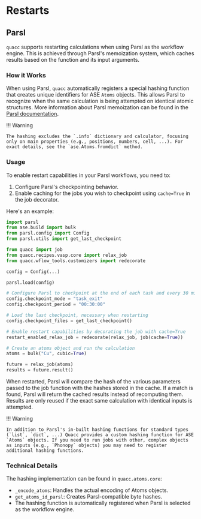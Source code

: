 # Restarts

## Parsl

`quacc` supports restarting calculations when using Parsl as the workflow engine. This is achieved through Parsl's memoization system, which caches results based on the function and its input arguments.

### How it Works

When using Parsl, `quacc` automatically registers a special hashing function that creates unique identifiers for ASE `Atoms` objects. This allows Parsl to recognize when the same calculation is being attempted on identical atomic structures. More information about Parsl memoization can be found in the [Parsl documentation](https://parsl.readthedocs.io/en/stable/userguide/checkpoints.html).

!!! Warning

    The hashing excludes the `.info` dictionary and calculator, focusing only on main properties (e.g., positions, numbers, cell, ...). For exact details, see the `ase.Atoms.fromdict` method.

### Usage

To enable restart capabilities in your Parsl workflows, you need to:

1. Configure Parsl's checkpointing behavior.
2. Enable caching for the jobs you wish to checkpoint using `cache=True` in the job decorator.

Here's an example:

```python
import parsl
from ase.build import bulk
from parsl.config import Config
from parsl.utils import get_last_checkpoint

from quacc import job
from quacc.recipes.vasp.core import relax_job
from quacc.wflow_tools.customizers import redecorate

config = Config(...)

parsl.load(config)

# Configure Parsl to checkpoint at the end of each task and every 30 minutes
config.checkpoint_mode = "task_exit"
config.checkpoint_period = "00:30:00"

# Load the last checkpoint, necessary when restarting
config.checkpoint_files = get_last_checkpoint()

# Enable restart capabilities by decorating the job with cache=True
restart_enabled_relax_job = redecorate(relax_job, job(cache=True))

# Create an atoms object and run the calculation
atoms = bulk("Cu", cubic=True)

future = relax_job(atoms)
results = future.result()
```

When restarted, Parsl will compare the hash of the various parameters passed to the job function with the hashes stored in the cache. If a match is found, Parsl will return the cached results instead of recomputing them. Results are only reused if the exact same calculation with identical inputs is attempted.

!!! Warning

    In addition to Parsl's in-built hashing functions for standard types (`list`, `dict`, ...) Quacc provides a custom hashing function for ASE `Atoms` objects. If you need to run jobs with other, complex objects as inputs (e.g., `Phonopy` objects) you may need to register additional hashing functions.

### Technical Details

The hashing implementation can be found in `quacc.atoms.core`:

- `_encode_atoms`: Handles the actual encoding of Atoms objects.
- `get_atoms_id_parsl`: Creates Parsl-compatible byte hashes.
- The hashing function is automatically registered when Parsl is selected as the workflow engine.